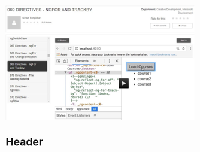 ![Capture 1](/uploads/capture-1.jpg "Capture 1")<!-- SUBTITLE: A quick summary of Test -->

# Header